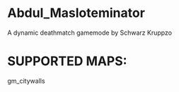 Abdul_Masloteminator
====================

A dynamic deathmatch gamemode by Schwarz Kruppzo

SUPPORTED MAPS:
====================
gm_citywalls
